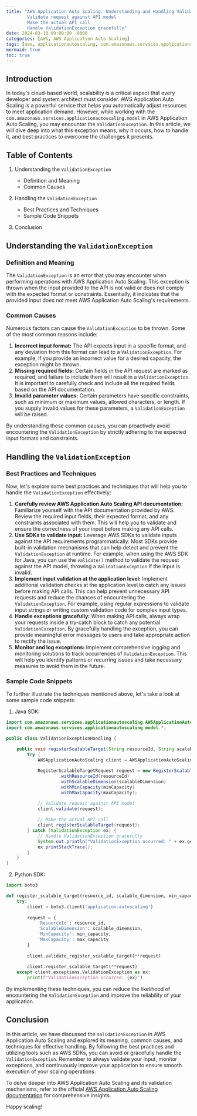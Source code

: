 ```yaml
---
title: "AWS Application Auto Scaling: Understanding and Handling ValidationException
        Validate request against API model
        Make the actual API call
        Handle ValidationException gracefully"
date: 2024-03-10 09:00:00 -0000
categories: [AWS, AWS Application Auto Scaling]
tags: [aws, applicationautoscaling, com.amazonaws.services.applicationautoscaling.model]
mermaid: true
toc: true
---
```



## Introduction
In today's cloud-based world, scalability is a critical aspect that every developer and system architect must consider. AWS Application Auto Scaling is a powerful service that helps you automatically adjust resources to meet application demand. However, while working with the `com.amazonaws.services.applicationautoscaling.model` in AWS Application Auto Scaling, you may encounter the `ValidationException`. In this article, we will dive deep into what this exception means, why it occurs, how to handle it, and best practices to overcome the challenges it presents.

## Table of Contents
1. Understanding the `ValidationException`
    - Definition and Meaning
    - Common Causes

2. Handling the `ValidationException`
    - Best Practices and Techniques
    - Sample Code Snippets

3. Conclusion

## Understanding the `ValidationException`
### Definition and Meaning
The `ValidationException` is an error that you may encounter when performing operations with AWS Application Auto Scaling. This exception is thrown when the input provided to the API is not valid or does not comply with the expected format or constraints. Essentially, it indicates that the provided input does not meet AWS Application Auto Scaling's requirements.

### Common Causes
Numerous factors can cause the `ValidationException` to be thrown. Some of the most common reasons include:

1. **Incorrect input format:** The API expects input in a specific format, and any deviation from this format can lead to a `ValidationException`. For example, if you provide an incorrect value for a desired capacity, the exception might be thrown.
2. **Missing required fields:** Certain fields in the API request are marked as required, and failure to include them will result in a `ValidationException`. It is important to carefully check and include all the required fields based on the API documentation.
3. **Invalid parameter values:** Certain parameters have specific constraints, such as minimum or maximum values, allowed characters, or length. If you supply invalid values for these parameters, a `ValidationException` will be raised.

By understanding these common causes, you can proactively avoid encountering the `ValidationException` by strictly adhering to the expected input formats and constraints.

## Handling the `ValidationException`
### Best Practices and Techniques
Now, let's explore some best practices and techniques that will help you to handle the `ValidationException` effectively:

1. **Carefully review AWS Application Auto Scaling API documentation:** Familiarize yourself with the API documentation provided by AWS. Review the required input fields, their expected format, and any constraints associated with them. This will help you to validate and ensure the correctness of your input before making any API calls.
2. **Use SDKs to validate input:** Leverage AWS SDKs to validate inputs against the API requirements programmatically. Most SDKs provide built-in validation mechanisms that can help detect and prevent the `ValidationException` at runtime. For example, when using the AWS SDK for Java, you can use the `validate()` method to validate the request against the API model, throwing a `ValidationException` if the input is invalid.
3. **Implement input validation at the application level:** Implement additional validation checks at the application level to catch any issues before making API calls. This can help prevent unnecessary API requests and reduce the chances of encountering the `ValidationException`. For example, using regular expressions to validate input strings or writing custom validation code for complex input types.
4. **Handle exceptions gracefully:** When making API calls, always wrap your requests inside a try-catch block to catch any potential `ValidationException`. By gracefully handling the exception, you can provide meaningful error messages to users and take appropriate action to rectify the issue.
5. **Monitor and log exceptions:** Implement comprehensive logging and monitoring solutions to track occurrences of `ValidationException`. This will help you identify patterns or recurring issues and take necessary measures to avoid them in the future.

### Sample Code Snippets
To further illustrate the techniques mentioned above, let's take a look at some sample code snippets:

1. Java SDK:
```java
import com.amazonaws.services.applicationautoscaling.AWSApplicationAutoScaling;
import com.amazonaws.services.applicationautoscaling.model.*;

public class ValidationExceptionHandling {

    public void registerScalableTarget(String resourceId, String scalableDimension, int minCapacity, int maxCapacity) {
        try {
            AWSApplicationAutoScaling client = AWSApplicationAutoScalingClientBuilder.defaultClient();
            
            RegisterScalableTargetRequest request = new RegisterScalableTargetRequest()
                    .withResourceId(resourceId)
                    .withScalableDimension(scalableDimension)
                    .withMinCapacity(minCapacity)
                    .withMaxCapacity(maxCapacity);

            // Validate request against API model
            client.validate(request);
            
            // Make the actual API call
            client.registerScalableTarget(request);
        } catch (ValidationException ex) {
            // Handle ValidationException gracefully
            System.out.println("ValidationException occurred: " + ex.getMessage());
            ex.printStackTrace();
        }
    }
}
```

2. Python SDK:
```python
import boto3

def register_scalable_target(resource_id, scalable_dimension, min_capacity, max_capacity):
    try:
        client = boto3.client('application-autoscaling')
        
        request = {
            'ResourceId': resource_id,
            'ScalableDimension': scalable_dimension,
            'MinCapacity': min_capacity,
            'MaxCapacity': max_capacity
        }
        
        client.validate_register_scalable_target(**request)
        
        client.register_scalable_target(**request)
    except client.exceptions.ValidationException as ex:
        print(f"ValidationException occurred: {ex}")
```

By implementing these techniques, you can reduce the likelihood of encountering the `ValidationException` and improve the reliability of your application.

## Conclusion
In this article, we have discussed the `ValidationException` in AWS Application Auto Scaling and explored its meaning, common causes, and techniques for effective handling. By following the best practices and utilizing tools such as AWS SDKs, you can avoid or gracefully handle the `ValidationException`. Remember to always validate your input, monitor exceptions, and continuously improve your application to ensure smooth execution of your scaling operations.

To delve deeper into AWS Application Auto Scaling and its validation mechanisms, refer to the official [AWS Application Auto Scaling documentation](https://docs.aws.amazon.com/application-autoscaling/) for comprehensive insights.

Happy scaling!